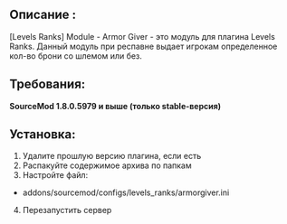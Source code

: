 ## Описание :
[Levels Ranks] Module - Armor Giver - это модуль для плагина Levels Ranks. Данный модуль при респавне выдает игрокам определенное кол-во брони со шлемом или без.

## Требования:

**SourceMod 1.8.0.5979 и выше (только stable-версия)**

## Установка:
1) Удалите прошлую версию плагина, если есть
2) Распакуйте содержимое архива по папкам
3) Настройте файл:
- addons/sourcemod/configs/levels_ranks/armorgiver.ini​
4) Перезапустить сервер
